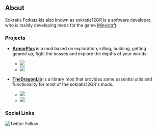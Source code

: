 
## About

Sokratis Fotkatzikis also known as sokratis12GR is a software developer, who is mainly developing mods for the game [Minecraft](https://minecraft.net). 

### Projects

- [**ArmorPlus**](https://smarturl.it/armorplus) is a mod based on exploration, killing, building, getting geared up, fight the bosses and explore the depths of your worlds. 
  - [![](http://cf.way2muchnoise.eu/full_armorplus_downloads.svg)](https://smarturl.it/armorplus)
  - [![](http://cf.way2muchnoise.eu/versions/armorplus.svg)](https://smarturl.it/armorplus)

- [**TheDragonLib**](https://smarturl.it/thedragonlib) is a library mod that provides some essential utils and functionality for most of the sokratis12GR's mods.
  - [![](http://cf.way2muchnoise.eu/full_thedragonlib_downloads.svg)](https://smarturl.it/thedragonlib)
  - [![](http://cf.way2muchnoise.eu/versions/thedragonlib.svg)](https://smarturl.it/thedragonlib)

### Social Links

![Twitter Follow](https://img.shields.io/twitter/follow/sokratis12GR.svg?logoColor=black&style=social)
